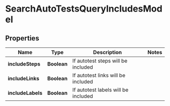 

# SearchAutoTestsQueryIncludesModel


## Properties

| Name | Type | Description | Notes |
|------------ | ------------- | ------------- | -------------|
|**includeSteps** | **Boolean** | If autotest steps will be included |  |
|**includeLinks** | **Boolean** | If autotest links will be included |  |
|**includeLabels** | **Boolean** | If autotest labels will be included |  |



